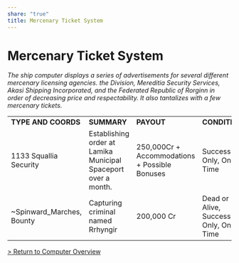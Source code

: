 ```yaml
---
share: "true"
title: Mercenary Ticket System
---
```

  
# Mercenary Ticket System  
  
_The ship computer displays a series of advertisements for several different mercenary licensing agencies. the Division, Mereditia Security Services, Akasi Shipping Incorporated, and the Federated Republic of Rorginn in order of decreasing price and respectability. It also tantalizes with a few mercenary tickets._  
  
|                           |                                                                |                                               |                                       |  
| ------------------------- | -------------------------------------------------------------- | --------------------------------------------- | ------------------------------------- |  
| **TYPE AND COORDS**       | **SUMMARY**                                                    | **PAYOUT**                                    | **CONDITIONS**                        |  
| 1133 Squallia Security    | Establishing order at Lamika Municipal Spaceport over a month. | 250,000Cr + Accommodations + Possible Bonuses | Success Only, One-Time                |  
| ~Spinward_Marches, Bounty | Capturing criminal named Rrhyngir                              | 200,000 Cr                                    | Dead or Alive, Success Only, One-Time |  
  
[> Return to Computer Overview](./index.md)  
